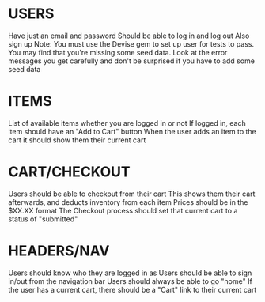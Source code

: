 # USERS
Have just an email and password
Should be able to log in and log out
Also sign up
Note: You must use the Devise gem to set up user for tests to pass.
You may find that you're missing some seed data. Look at the error messages you get carefully and don't be surprised if you have to add some seed data

# ITEMS 
List of available items whether you are logged in or not
If logged in, each item should have an "Add to Cart" button
When the user adds an item to the cart it should show them their current cart

# CART/CHECKOUT
Users should be able to checkout from their cart
This shows them their cart afterwards, and deducts inventory from each item
Prices should be in the $XX.XX format
The Checkout process should set that current cart to a status of "submitted"

# HEADERS/NAV
Users should know who they are logged in as
Users should be able to sign in/out from the navigation bar
Users should always be able to go "home"
If the user has a current cart, there should be a "Cart" link to their current cart
